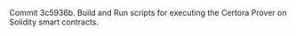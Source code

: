 Commit 3c5936b.                    Build and Run scripts for executing the Certora Prover on Solidity smart contracts.